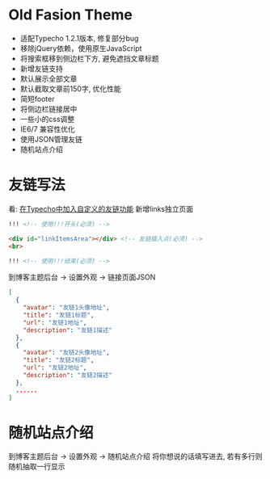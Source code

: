 # Old Fasion Theme

- 适配Typecho 1.2.1版本, 修复部分bug
- 移除jQuery依赖，使用原生JavaScript
- 将搜索框移到侧边栏下方, 避免遮挡文章标题
- 新增友链支持
- 默认展示全部文章
- 默认截取文章前150字, 优化性能
- 简短footer
- 将侧边栏链接居中
- 一些小的css调整
- IE6/7 兼容性优化
- 使用JSON管理友链
- 随机站点介绍

# 友链写法
看: [在Typecho中加入自定义的友链功能](https://r1a.rr.nu/archives/32/)
新增links独立页面

```html
!!! <!-- 使用!!!开头(必须) -->

<div id="linkItemsArea"></div> <!-- 友链插入点(必须) -->
<br>

!!! <!-- 使用!!!结束(必须) -->
```

到博客主题后台 -> 设置外观 -> 链接页面JSON

```json
[
  {
    "avatar": "友链1头像地址",
    "title": "友链1标题",
    "url": "友链1地址",
    "description": "友链1描述"
  },
  {
    "avatar": "友链2头像地址",
    "title": "友链2标题",
    "url": "友链2地址",
    "description": "友链2描述"
  },
  ......
]
```

# 随机站点介绍

到博客主题后台 -> 设置外观 -> 随机站点介绍
将你想说的话填写进去, 若有多行则随机抽取一行显示
